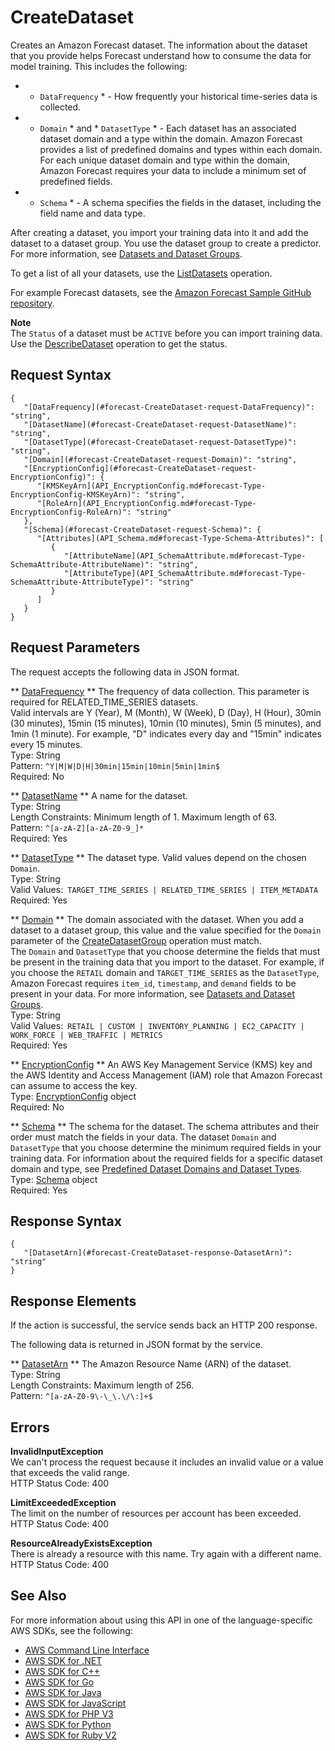# CreateDataset<a name="API_CreateDataset"></a>

Creates an Amazon Forecast dataset\. The information about the dataset that you provide helps Forecast understand how to consume the data for model training\. This includes the following:
+  * `DataFrequency` * \- How frequently your historical time\-series data is collected\.
+  * `Domain` * and * `DatasetType` * \- Each dataset has an associated dataset domain and a type within the domain\. Amazon Forecast provides a list of predefined domains and types within each domain\. For each unique dataset domain and type within the domain, Amazon Forecast requires your data to include a minimum set of predefined fields\.
+  * `Schema` * \- A schema specifies the fields in the dataset, including the field name and data type\.

After creating a dataset, you import your training data into it and add the dataset to a dataset group\. You use the dataset group to create a predictor\. For more information, see [Datasets and Dataset Groups](howitworks-datasets-groups.md)\.

To get a list of all your datasets, use the [ListDatasets](API_ListDatasets.md) operation\.

For example Forecast datasets, see the [Amazon Forecast Sample GitHub repository](https://github.com/aws-samples/amazon-forecast-samples/tree/master/data)\.

**Note**  
The `Status` of a dataset must be `ACTIVE` before you can import training data\. Use the [DescribeDataset](API_DescribeDataset.md) operation to get the status\.

## Request Syntax<a name="API_CreateDataset_RequestSyntax"></a>

```
{
   "[DataFrequency](#forecast-CreateDataset-request-DataFrequency)": "string",
   "[DatasetName](#forecast-CreateDataset-request-DatasetName)": "string",
   "[DatasetType](#forecast-CreateDataset-request-DatasetType)": "string",
   "[Domain](#forecast-CreateDataset-request-Domain)": "string",
   "[EncryptionConfig](#forecast-CreateDataset-request-EncryptionConfig)": { 
      "[KMSKeyArn](API_EncryptionConfig.md#forecast-Type-EncryptionConfig-KMSKeyArn)": "string",
      "[RoleArn](API_EncryptionConfig.md#forecast-Type-EncryptionConfig-RoleArn)": "string"
   },
   "[Schema](#forecast-CreateDataset-request-Schema)": { 
      "[Attributes](API_Schema.md#forecast-Type-Schema-Attributes)": [ 
         { 
            "[AttributeName](API_SchemaAttribute.md#forecast-Type-SchemaAttribute-AttributeName)": "string",
            "[AttributeType](API_SchemaAttribute.md#forecast-Type-SchemaAttribute-AttributeType)": "string"
         }
      ]
   }
}
```

## Request Parameters<a name="API_CreateDataset_RequestParameters"></a>

The request accepts the following data in JSON format\.

 ** [DataFrequency](#API_CreateDataset_RequestSyntax) **   <a name="forecast-CreateDataset-request-DataFrequency"></a>
The frequency of data collection\. This parameter is required for RELATED\_TIME\_SERIES datasets\.  
Valid intervals are Y \(Year\), M \(Month\), W \(Week\), D \(Day\), H \(Hour\), 30min \(30 minutes\), 15min \(15 minutes\), 10min \(10 minutes\), 5min \(5 minutes\), and 1min \(1 minute\)\. For example, "D" indicates every day and "15min" indicates every 15 minutes\.  
Type: String  
Pattern: `^Y|M|W|D|H|30min|15min|10min|5min|1min$`   
Required: No

 ** [DatasetName](#API_CreateDataset_RequestSyntax) **   <a name="forecast-CreateDataset-request-DatasetName"></a>
A name for the dataset\.  
Type: String  
Length Constraints: Minimum length of 1\. Maximum length of 63\.  
Pattern: `^[a-zA-Z][a-zA-Z0-9_]*`   
Required: Yes

 ** [DatasetType](#API_CreateDataset_RequestSyntax) **   <a name="forecast-CreateDataset-request-DatasetType"></a>
The dataset type\. Valid values depend on the chosen `Domain`\.  
Type: String  
Valid Values:` TARGET_TIME_SERIES | RELATED_TIME_SERIES | ITEM_METADATA`   
Required: Yes

 ** [Domain](#API_CreateDataset_RequestSyntax) **   <a name="forecast-CreateDataset-request-Domain"></a>
The domain associated with the dataset\. When you add a dataset to a dataset group, this value and the value specified for the `Domain` parameter of the [CreateDatasetGroup](API_CreateDatasetGroup.md) operation must match\.  
The `Domain` and `DatasetType` that you choose determine the fields that must be present in the training data that you import to the dataset\. For example, if you choose the `RETAIL` domain and `TARGET_TIME_SERIES` as the `DatasetType`, Amazon Forecast requires `item_id`, `timestamp`, and `demand` fields to be present in your data\. For more information, see [Datasets and Dataset Groups](howitworks-datasets-groups.md)\.  
Type: String  
Valid Values:` RETAIL | CUSTOM | INVENTORY_PLANNING | EC2_CAPACITY | WORK_FORCE | WEB_TRAFFIC | METRICS`   
Required: Yes

 ** [EncryptionConfig](#API_CreateDataset_RequestSyntax) **   <a name="forecast-CreateDataset-request-EncryptionConfig"></a>
An AWS Key Management Service \(KMS\) key and the AWS Identity and Access Management \(IAM\) role that Amazon Forecast can assume to access the key\.  
Type: [EncryptionConfig](API_EncryptionConfig.md) object  
Required: No

 ** [Schema](#API_CreateDataset_RequestSyntax) **   <a name="forecast-CreateDataset-request-Schema"></a>
The schema for the dataset\. The schema attributes and their order must match the fields in your data\. The dataset `Domain` and `DatasetType` that you choose determine the minimum required fields in your training data\. For information about the required fields for a specific dataset domain and type, see [Predefined Dataset Domains and Dataset Types](howitworks-domains-ds-types.md)\.  
Type: [Schema](API_Schema.md) object  
Required: Yes

## Response Syntax<a name="API_CreateDataset_ResponseSyntax"></a>

```
{
   "[DatasetArn](#forecast-CreateDataset-response-DatasetArn)": "string"
}
```

## Response Elements<a name="API_CreateDataset_ResponseElements"></a>

If the action is successful, the service sends back an HTTP 200 response\.

The following data is returned in JSON format by the service\.

 ** [DatasetArn](#API_CreateDataset_ResponseSyntax) **   <a name="forecast-CreateDataset-response-DatasetArn"></a>
The Amazon Resource Name \(ARN\) of the dataset\.  
Type: String  
Length Constraints: Maximum length of 256\.  
Pattern: `^[a-zA-Z0-9\-\_\.\/\:]+$` 

## Errors<a name="API_CreateDataset_Errors"></a>

 **InvalidInputException**   
We can't process the request because it includes an invalid value or a value that exceeds the valid range\.  
HTTP Status Code: 400

 **LimitExceededException**   
The limit on the number of resources per account has been exceeded\.  
HTTP Status Code: 400

 **ResourceAlreadyExistsException**   
There is already a resource with this name\. Try again with a different name\.  
HTTP Status Code: 400

## See Also<a name="API_CreateDataset_SeeAlso"></a>

For more information about using this API in one of the language\-specific AWS SDKs, see the following:
+  [AWS Command Line Interface](https://docs.aws.amazon.com/goto/aws-cli/forecast-2018-06-26/CreateDataset) 
+  [AWS SDK for \.NET](https://docs.aws.amazon.com/goto/DotNetSDKV3/forecast-2018-06-26/CreateDataset) 
+  [AWS SDK for C\+\+](https://docs.aws.amazon.com/goto/SdkForCpp/forecast-2018-06-26/CreateDataset) 
+  [AWS SDK for Go](https://docs.aws.amazon.com/goto/SdkForGoV1/forecast-2018-06-26/CreateDataset) 
+  [AWS SDK for Java](https://docs.aws.amazon.com/goto/SdkForJava/forecast-2018-06-26/CreateDataset) 
+  [AWS SDK for JavaScript](https://docs.aws.amazon.com/goto/AWSJavaScriptSDK/forecast-2018-06-26/CreateDataset) 
+  [AWS SDK for PHP V3](https://docs.aws.amazon.com/goto/SdkForPHPV3/forecast-2018-06-26/CreateDataset) 
+  [AWS SDK for Python](https://docs.aws.amazon.com/goto/boto3/forecast-2018-06-26/CreateDataset) 
+  [AWS SDK for Ruby V2](https://docs.aws.amazon.com/goto/SdkForRubyV2/forecast-2018-06-26/CreateDataset) 